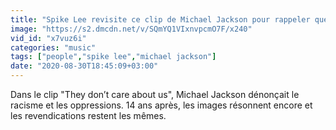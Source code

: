 ```yaml
---
title: "Spike Lee revisite ce clip de Michael Jackson pour rappeler que 'la lutte continue'"
image: "https://s2.dmcdn.net/v/SQmYQ1VIxnvpcmO7F/x240"
vid_id: "x7vuz6i"
categories: "music"
tags: ["people","spike lee","michael jackson"]
date: "2020-08-30T18:45:09+03:00"
---
```

Dans le clip &quot;They don’t care about us&quot;, Michael Jackson dénonçait le racisme et les oppressions. 14 ans après, les images résonnent encore et les revendications restent les mêmes.
